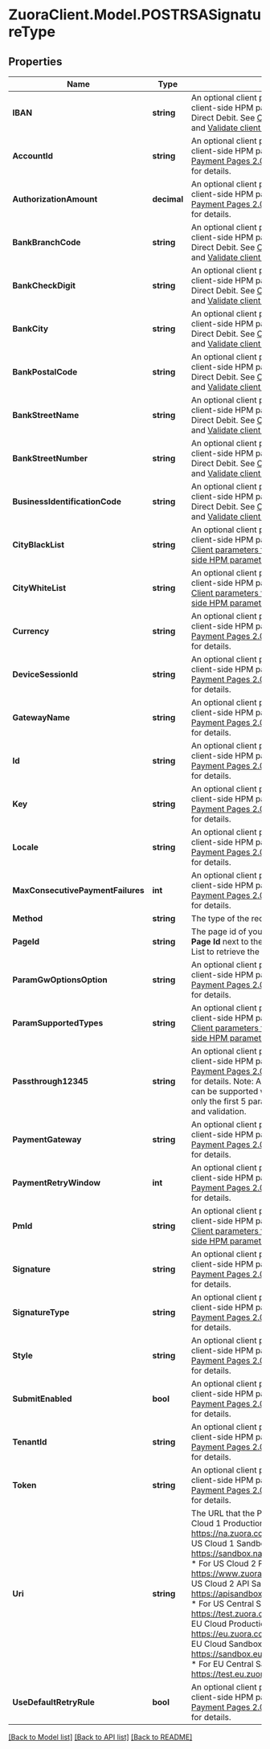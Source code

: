 # ZuoraClient.Model.POSTRSASignatureType

## Properties

Name | Type | Description | Notes
------------ | ------------- | ------------- | -------------
**IBAN** | **string** | An optional client parameter that can be used for validating client-side HPM parameters specific for Bank Transfer - Direct Debit.  See [Client parameters for Payment Pages 2.0](https://knowledgecenter.zuora.com/Billing/Billing_and_Payments/LA_Hosted_Payment_Pages/B_Payment_Pages_2.0/J_Client_Parameters_for_Payment_Pages_2.0)  and [Validate client-side HPM parameters](https://knowledgecenter.zuora.com/Billing/Billing_and_Payments/LA_Hosted_Payment_Pages/B_Payment_Pages_2.0/F_Generate_the_Digital_Signature_for_Payment_Pages_2.0#Validate_Client-side_HPM_Parameters)  for details.  | [optional] 
**AccountId** | **string** | An optional client parameter that can be used for validating client-side HPM parameters.  See [Client parameters for Payment Pages 2.0](https://knowledgecenter.zuora.com/Billing/Billing_and_Payments/LA_Hosted_Payment_Pages/B_Payment_Pages_2.0/J_Client_Parameters_for_Payment_Pages_2.0)  and [Validate client-side HPM parameters](https://knowledgecenter.zuora.com/Billing/Billing_and_Payments/LA_Hosted_Payment_Pages/B_Payment_Pages_2.0/F_Generate_the_Digital_Signature_for_Payment_Pages_2.0#Validate_Client-side_HPM_Parameters)  for details.  | [optional] 
**AuthorizationAmount** | **decimal** | An optional client parameter that can be used for validating client-side HPM parameters.  See [Client parameters for Payment Pages 2.0](https://knowledgecenter.zuora.com/Billing/Billing_and_Payments/LA_Hosted_Payment_Pages/B_Payment_Pages_2.0/J_Client_Parameters_for_Payment_Pages_2.0)  and [Validate client-side HPM parameters](https://knowledgecenter.zuora.com/Billing/Billing_and_Payments/LA_Hosted_Payment_Pages/B_Payment_Pages_2.0/F_Generate_the_Digital_Signature_for_Payment_Pages_2.0#Validate_Client-side_HPM_Parameters)  for details.  | [optional] 
**BankBranchCode** | **string** | An optional client parameter that can be used for validating client-side HPM parameters specific for Bank Transfer - Direct Debit.  See [Client parameters for Payment Pages 2.0](https://knowledgecenter.zuora.com/Billing/Billing_and_Payments/LA_Hosted_Payment_Pages/B_Payment_Pages_2.0/J_Client_Parameters_for_Payment_Pages_2.0)  and [Validate client-side HPM parameters](https://knowledgecenter.zuora.com/Billing/Billing_and_Payments/LA_Hosted_Payment_Pages/B_Payment_Pages_2.0/F_Generate_the_Digital_Signature_for_Payment_Pages_2.0#Validate_Client-side_HPM_Parameters)  for details.  | [optional] 
**BankCheckDigit** | **string** | An optional client parameter that can be used for validating client-side HPM parameters specific for Bank Transfer - Direct Debit.  See [Client parameters for Payment Pages 2.0](https://knowledgecenter.zuora.com/Billing/Billing_and_Payments/LA_Hosted_Payment_Pages/B_Payment_Pages_2.0/J_Client_Parameters_for_Payment_Pages_2.0)  and [Validate client-side HPM parameters](https://knowledgecenter.zuora.com/Billing/Billing_and_Payments/LA_Hosted_Payment_Pages/B_Payment_Pages_2.0/F_Generate_the_Digital_Signature_for_Payment_Pages_2.0#Validate_Client-side_HPM_Parameters)  for details.  | [optional] 
**BankCity** | **string** | An optional client parameter that can be used for validating client-side HPM parameters specific for Bank Transfer - Direct Debit.  See [Client parameters for Payment Pages 2.0](https://knowledgecenter.zuora.com/Billing/Billing_and_Payments/LA_Hosted_Payment_Pages/B_Payment_Pages_2.0/J_Client_Parameters_for_Payment_Pages_2.0)  and [Validate client-side HPM parameters](https://knowledgecenter.zuora.com/Billing/Billing_and_Payments/LA_Hosted_Payment_Pages/B_Payment_Pages_2.0/F_Generate_the_Digital_Signature_for_Payment_Pages_2.0#Validate_Client-side_HPM_Parameters)  for details.  | [optional] 
**BankPostalCode** | **string** | An optional client parameter that can be used for validating client-side HPM parameters specific for Bank Transfer - Direct Debit.  See [Client parameters for Payment Pages 2.0](https://knowledgecenter.zuora.com/Billing/Billing_and_Payments/LA_Hosted_Payment_Pages/B_Payment_Pages_2.0/J_Client_Parameters_for_Payment_Pages_2.0)  and [Validate client-side HPM parameters](https://knowledgecenter.zuora.com/Billing/Billing_and_Payments/LA_Hosted_Payment_Pages/B_Payment_Pages_2.0/F_Generate_the_Digital_Signature_for_Payment_Pages_2.0#Validate_Client-side_HPM_Parameters)  for details.  | [optional] 
**BankStreetName** | **string** | An optional client parameter that can be used for validating client-side HPM parameters specific for Bank Transfer - Direct Debit.  See [Client parameters for Payment Pages 2.0](https://knowledgecenter.zuora.com/Billing/Billing_and_Payments/LA_Hosted_Payment_Pages/B_Payment_Pages_2.0/J_Client_Parameters_for_Payment_Pages_2.0)  and [Validate client-side HPM parameters](https://knowledgecenter.zuora.com/Billing/Billing_and_Payments/LA_Hosted_Payment_Pages/B_Payment_Pages_2.0/F_Generate_the_Digital_Signature_for_Payment_Pages_2.0#Validate_Client-side_HPM_Parameters)  for details.  | [optional] 
**BankStreetNumber** | **string** | An optional client parameter that can be used for validating client-side HPM parameters specific for Bank Transfer - Direct Debit.  See [Client parameters for Payment Pages 2.0](https://knowledgecenter.zuora.com/Billing/Billing_and_Payments/LA_Hosted_Payment_Pages/B_Payment_Pages_2.0/J_Client_Parameters_for_Payment_Pages_2.0)  and [Validate client-side HPM parameters](https://knowledgecenter.zuora.com/Billing/Billing_and_Payments/LA_Hosted_Payment_Pages/B_Payment_Pages_2.0/F_Generate_the_Digital_Signature_for_Payment_Pages_2.0#Validate_Client-side_HPM_Parameters)  for details.  | [optional] 
**BusinessIdentificationCode** | **string** | An optional client parameter that can be used for validating client-side HPM parameters specific for Bank Transfer - Direct Debit.  See [Client parameters for Payment Pages 2.0](https://knowledgecenter.zuora.com/Billing/Billing_and_Payments/LA_Hosted_Payment_Pages/B_Payment_Pages_2.0/J_Client_Parameters_for_Payment_Pages_2.0)  and [Validate client-side HPM parameters](https://knowledgecenter.zuora.com/Billing/Billing_and_Payments/LA_Hosted_Payment_Pages/B_Payment_Pages_2.0/F_Generate_the_Digital_Signature_for_Payment_Pages_2.0#Validate_Client-side_HPM_Parameters)  for details.  | [optional] 
**CityBlackList** | **string** | An optional client parameter that can be used for validating client-side HPM parameters specific for credit cards.  See [Client parameters for Payment Pages 2.0](https://knowledgecenter.zuora.com/Billing/Billing_and_Payments/LA_Hosted_Payment_Pages/B_Payment_Pages_2.0/J_Client_Parameters_for_Payment_Pages_2.0)  and [Validate client-side HPM parameters](https://knowledgecenter.zuora.com/Billing/Billing_and_Payments/LA_Hosted_Payment_Pages/B_Payment_Pages_2.0/F_Generate_the_Digital_Signature_for_Payment_Pages_2.0#Validate_Client-side_HPM_Parameters)  for details.  | [optional] 
**CityWhiteList** | **string** | An optional client parameter that can be used for validating client-side HPM parameters specific for credit cards.  See [Client parameters for Payment Pages 2.0](https://knowledgecenter.zuora.com/Billing/Billing_and_Payments/LA_Hosted_Payment_Pages/B_Payment_Pages_2.0/J_Client_Parameters_for_Payment_Pages_2.0)  and [Validate client-side HPM parameters](https://knowledgecenter.zuora.com/Billing/Billing_and_Payments/LA_Hosted_Payment_Pages/B_Payment_Pages_2.0/F_Generate_the_Digital_Signature_for_Payment_Pages_2.0#Validate_Client-side_HPM_Parameters)  for details.  | [optional] 
**Currency** | **string** | An optional client parameter that can be used for validating client-side HPM parameters.  See [Client parameters for Payment Pages 2.0](https://knowledgecenter.zuora.com/Billing/Billing_and_Payments/LA_Hosted_Payment_Pages/B_Payment_Pages_2.0/J_Client_Parameters_for_Payment_Pages_2.0)  and [Validate client-side HPM parameters](https://knowledgecenter.zuora.com/Billing/Billing_and_Payments/LA_Hosted_Payment_Pages/B_Payment_Pages_2.0/F_Generate_the_Digital_Signature_for_Payment_Pages_2.0#Validate_Client-side_HPM_Parameters)  for details.  | [optional] 
**DeviceSessionId** | **string** | An optional client parameter that can be used for validating client-side HPM parameters.  See [Client parameters for Payment Pages 2.0](https://knowledgecenter.zuora.com/Billing/Billing_and_Payments/LA_Hosted_Payment_Pages/B_Payment_Pages_2.0/J_Client_Parameters_for_Payment_Pages_2.0)  and [Validate client-side HPM parameters](https://knowledgecenter.zuora.com/Billing/Billing_and_Payments/LA_Hosted_Payment_Pages/B_Payment_Pages_2.0/F_Generate_the_Digital_Signature_for_Payment_Pages_2.0#Validate_Client-side_HPM_Parameters)  for details.  | [optional] 
**GatewayName** | **string** | An optional client parameter that can be used for validating client-side HPM parameters.  See [Client parameters for Payment Pages 2.0](https://knowledgecenter.zuora.com/Billing/Billing_and_Payments/LA_Hosted_Payment_Pages/B_Payment_Pages_2.0/J_Client_Parameters_for_Payment_Pages_2.0)  and [Validate client-side HPM parameters](https://knowledgecenter.zuora.com/Billing/Billing_and_Payments/LA_Hosted_Payment_Pages/B_Payment_Pages_2.0/F_Generate_the_Digital_Signature_for_Payment_Pages_2.0#Validate_Client-side_HPM_Parameters)  for details.  | [optional] 
**Id** | **string** | An optional client parameter that can be used for validating client-side HPM parameters.  See [Client parameters for Payment Pages 2.0](https://knowledgecenter.zuora.com/Billing/Billing_and_Payments/LA_Hosted_Payment_Pages/B_Payment_Pages_2.0/J_Client_Parameters_for_Payment_Pages_2.0)  and [Validate client-side HPM parameters](https://knowledgecenter.zuora.com/Billing/Billing_and_Payments/LA_Hosted_Payment_Pages/B_Payment_Pages_2.0/F_Generate_the_Digital_Signature_for_Payment_Pages_2.0#Validate_Client-side_HPM_Parameters)  for details.  | [optional] 
**Key** | **string** | An optional client parameter that can be used for validating client-side HPM parameters.  See [Client parameters for Payment Pages 2.0](https://knowledgecenter.zuora.com/Billing/Billing_and_Payments/LA_Hosted_Payment_Pages/B_Payment_Pages_2.0/J_Client_Parameters_for_Payment_Pages_2.0)  and [Validate client-side HPM parameters](https://knowledgecenter.zuora.com/Billing/Billing_and_Payments/LA_Hosted_Payment_Pages/B_Payment_Pages_2.0/F_Generate_the_Digital_Signature_for_Payment_Pages_2.0#Validate_Client-side_HPM_Parameters)  for details.  | [optional] 
**Locale** | **string** | An optional client parameter that can be used for validating client-side HPM parameters.  See [Client parameters for Payment Pages 2.0](https://knowledgecenter.zuora.com/Billing/Billing_and_Payments/LA_Hosted_Payment_Pages/B_Payment_Pages_2.0/J_Client_Parameters_for_Payment_Pages_2.0)  and [Validate client-side HPM parameters](https://knowledgecenter.zuora.com/Billing/Billing_and_Payments/LA_Hosted_Payment_Pages/B_Payment_Pages_2.0/F_Generate_the_Digital_Signature_for_Payment_Pages_2.0#Validate_Client-side_HPM_Parameters)  for details.  | [optional] 
**MaxConsecutivePaymentFailures** | **int** | An optional client parameter that can be used for validating client-side HPM parameters.  See [Client parameters for Payment Pages 2.0](https://knowledgecenter.zuora.com/Billing/Billing_and_Payments/LA_Hosted_Payment_Pages/B_Payment_Pages_2.0/J_Client_Parameters_for_Payment_Pages_2.0)  and [Validate client-side HPM parameters](https://knowledgecenter.zuora.com/Billing/Billing_and_Payments/LA_Hosted_Payment_Pages/B_Payment_Pages_2.0/F_Generate_the_Digital_Signature_for_Payment_Pages_2.0#Validate_Client-side_HPM_Parameters)  for details.  | [optional] 
**Method** | **string** | The type of the request. Set it to POST.  | 
**PageId** | **string** | The page id of your Payment Pages 2.0 form. Click **Show Page Id** next to the Payment Page name in the Hosted Page List to retrieve the page id.  | 
**ParamGwOptionsOption** | **string** | An optional client parameter that can be used for validating client-side HPM parameters.  See [Client parameters for Payment Pages 2.0](https://knowledgecenter.zuora.com/Billing/Billing_and_Payments/LA_Hosted_Payment_Pages/B_Payment_Pages_2.0/J_Client_Parameters_for_Payment_Pages_2.0)  and [Validate client-side HPM parameters](https://knowledgecenter.zuora.com/Billing/Billing_and_Payments/LA_Hosted_Payment_Pages/B_Payment_Pages_2.0/F_Generate_the_Digital_Signature_for_Payment_Pages_2.0#Validate_Client-side_HPM_Parameters)  for details.  | [optional] 
**ParamSupportedTypes** | **string** | An optional client parameter that can be used for validating client-side HPM parameters specific for credit cards.  See [Client parameters for Payment Pages 2.0](https://knowledgecenter.zuora.com/Billing/Billing_and_Payments/LA_Hosted_Payment_Pages/B_Payment_Pages_2.0/J_Client_Parameters_for_Payment_Pages_2.0)  and [Validate client-side HPM parameters](https://knowledgecenter.zuora.com/Billing/Billing_and_Payments/LA_Hosted_Payment_Pages/B_Payment_Pages_2.0/F_Generate_the_Digital_Signature_for_Payment_Pages_2.0#Validate_Client-side_HPM_Parameters)  for details.  | [optional] 
**Passthrough12345** | **string** | An optional client parameter that can be used for validating client-side HPM parameters.  See [Client parameters for Payment Pages 2.0](https://knowledgecenter.zuora.com/Billing/Billing_and_Payments/LA_Hosted_Payment_Pages/B_Payment_Pages_2.0/J_Client_Parameters_for_Payment_Pages_2.0)  and [Validate client-side HPM parameters](https://knowledgecenter.zuora.com/Billing/Billing_and_Payments/LA_Hosted_Payment_Pages/B_Payment_Pages_2.0/F_Generate_the_Digital_Signature_for_Payment_Pages_2.0#Validate_Client-side_HPM_Parameters)  for details.  Note: Although up to 15 passthrough parameters can be supported when passing in your client parameters, only the first 5 parameters are used for signature generation and validation.  | [optional] 
**PaymentGateway** | **string** | An optional client parameter that can be used for validating client-side HPM parameters.  See [Client parameters for Payment Pages 2.0](https://knowledgecenter.zuora.com/Billing/Billing_and_Payments/LA_Hosted_Payment_Pages/B_Payment_Pages_2.0/J_Client_Parameters_for_Payment_Pages_2.0)  and [Validate client-side HPM parameters](https://knowledgecenter.zuora.com/Billing/Billing_and_Payments/LA_Hosted_Payment_Pages/B_Payment_Pages_2.0/F_Generate_the_Digital_Signature_for_Payment_Pages_2.0#Validate_Client-side_HPM_Parameters)  for details.  | [optional] 
**PaymentRetryWindow** | **int** | An optional client parameter that can be used for validating client-side HPM parameters.  See [Client parameters for Payment Pages 2.0](https://knowledgecenter.zuora.com/Billing/Billing_and_Payments/LA_Hosted_Payment_Pages/B_Payment_Pages_2.0/J_Client_Parameters_for_Payment_Pages_2.0)  and [Validate client-side HPM parameters](https://knowledgecenter.zuora.com/Billing/Billing_and_Payments/LA_Hosted_Payment_Pages/B_Payment_Pages_2.0/F_Generate_the_Digital_Signature_for_Payment_Pages_2.0#Validate_Client-side_HPM_Parameters)  for details.  | [optional] 
**PmId** | **string** | An optional client parameter that can be used for validating client-side HPM parameters specific for credit cards.  See [Client parameters for Payment Pages 2.0](https://knowledgecenter.zuora.com/Billing/Billing_and_Payments/LA_Hosted_Payment_Pages/B_Payment_Pages_2.0/J_Client_Parameters_for_Payment_Pages_2.0)  and [Validate client-side HPM parameters](https://knowledgecenter.zuora.com/Billing/Billing_and_Payments/LA_Hosted_Payment_Pages/B_Payment_Pages_2.0/F_Generate_the_Digital_Signature_for_Payment_Pages_2.0#Validate_Client-side_HPM_Parameters)  for details.  | [optional] 
**Signature** | **string** | An optional client parameter that can be used for validating client-side HPM parameters.  See [Client parameters for Payment Pages 2.0](https://knowledgecenter.zuora.com/Billing/Billing_and_Payments/LA_Hosted_Payment_Pages/B_Payment_Pages_2.0/J_Client_Parameters_for_Payment_Pages_2.0)  and [Validate client-side HPM parameters](https://knowledgecenter.zuora.com/Billing/Billing_and_Payments/LA_Hosted_Payment_Pages/B_Payment_Pages_2.0/F_Generate_the_Digital_Signature_for_Payment_Pages_2.0#Validate_Client-side_HPM_Parameters)  for details.  | [optional] 
**SignatureType** | **string** | An optional client parameter that can be used for validating client-side HPM parameters.  See [Client parameters for Payment Pages 2.0](https://knowledgecenter.zuora.com/Billing/Billing_and_Payments/LA_Hosted_Payment_Pages/B_Payment_Pages_2.0/J_Client_Parameters_for_Payment_Pages_2.0)  and [Validate client-side HPM parameters](https://knowledgecenter.zuora.com/Billing/Billing_and_Payments/LA_Hosted_Payment_Pages/B_Payment_Pages_2.0/F_Generate_the_Digital_Signature_for_Payment_Pages_2.0#Validate_Client-side_HPM_Parameters)  for details.  | [optional] 
**Style** | **string** | An optional client parameter that can be used for validating client-side HPM parameters.  See [Client parameters for Payment Pages 2.0](https://knowledgecenter.zuora.com/Billing/Billing_and_Payments/LA_Hosted_Payment_Pages/B_Payment_Pages_2.0/J_Client_Parameters_for_Payment_Pages_2.0)  and [Validate client-side HPM parameters](https://knowledgecenter.zuora.com/Billing/Billing_and_Payments/LA_Hosted_Payment_Pages/B_Payment_Pages_2.0/F_Generate_the_Digital_Signature_for_Payment_Pages_2.0#Validate_Client-side_HPM_Parameters)  for details.  | [optional] 
**SubmitEnabled** | **bool** | An optional client parameter that can be used for validating client-side HPM parameters.  See [Client parameters for Payment Pages 2.0](https://knowledgecenter.zuora.com/Billing/Billing_and_Payments/LA_Hosted_Payment_Pages/B_Payment_Pages_2.0/J_Client_Parameters_for_Payment_Pages_2.0)  and [Validate client-side HPM parameters](https://knowledgecenter.zuora.com/Billing/Billing_and_Payments/LA_Hosted_Payment_Pages/B_Payment_Pages_2.0/F_Generate_the_Digital_Signature_for_Payment_Pages_2.0#Validate_Client-side_HPM_Parameters)  for details.  | [optional] 
**TenantId** | **string** | An optional client parameter that can be used for validating client-side HPM parameters.  See [Client parameters for Payment Pages 2.0](https://knowledgecenter.zuora.com/Billing/Billing_and_Payments/LA_Hosted_Payment_Pages/B_Payment_Pages_2.0/J_Client_Parameters_for_Payment_Pages_2.0)  and [Validate client-side HPM parameters](https://knowledgecenter.zuora.com/Billing/Billing_and_Payments/LA_Hosted_Payment_Pages/B_Payment_Pages_2.0/F_Generate_the_Digital_Signature_for_Payment_Pages_2.0#Validate_Client-side_HPM_Parameters)  for details.  | [optional] 
**Token** | **string** | An optional client parameter that can be used for validating client-side HPM parameters.  See [Client parameters for Payment Pages 2.0](https://knowledgecenter.zuora.com/Billing/Billing_and_Payments/LA_Hosted_Payment_Pages/B_Payment_Pages_2.0/J_Client_Parameters_for_Payment_Pages_2.0)  and [Validate client-side HPM parameters](https://knowledgecenter.zuora.com/Billing/Billing_and_Payments/LA_Hosted_Payment_Pages/B_Payment_Pages_2.0/F_Generate_the_Digital_Signature_for_Payment_Pages_2.0#Validate_Client-side_HPM_Parameters)  for details.  | [optional] 
**Uri** | **string** | The URL that the Payment Page will be served from. * For US Cloud 1 Production environment: Use https://na.zuora.com/apps/PublicHostedPageLite.do * For US Cloud 1 Sandbox environment: Use https://sandbox.na.zuora.com/apps/PublicHostedPageLite.d * For US Cloud 2 Production environment: Use https://www.zuora.com/apps/PublicHostedPageLite.do * For US Cloud 2 API Sandbox environment: Use https://apisandbox.zuora.com/apps/PublicHostedPageLite.do * For US Central Sandbox environment: Use https://test.zuora.com/apps/PublicHostedPageLite.do * For EU Cloud Production environment: Use https://eu.zuora.com/apps/PublicHostedPageLite.do * For EU Cloud Sandbox environment: Use https://sandbox.eu.zuora.com/apps/PublicHostedPageLite.do * For EU Central Sandbox environment: Use https://test.eu.zuora.com/apps/PublicHostedPageLite.do  | 
**UseDefaultRetryRule** | **bool** | An optional client parameter that can be used for validating client-side HPM parameters.  See [Client parameters for Payment Pages 2.0](https://knowledgecenter.zuora.com/Billing/Billing_and_Payments/LA_Hosted_Payment_Pages/B_Payment_Pages_2.0/J_Client_Parameters_for_Payment_Pages_2.0)  and [Validate client-side HPM parameters](https://knowledgecenter.zuora.com/Billing/Billing_and_Payments/LA_Hosted_Payment_Pages/B_Payment_Pages_2.0/F_Generate_the_Digital_Signature_for_Payment_Pages_2.0#Validate_Client-side_HPM_Parameters)  for details.  | [optional] 

[[Back to Model list]](../README.md#documentation-for-models) [[Back to API list]](../README.md#documentation-for-api-endpoints) [[Back to README]](../README.md)

